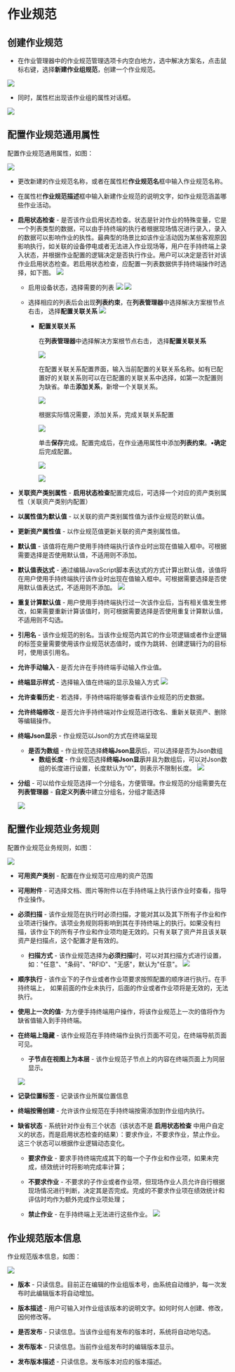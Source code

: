 # 作业规范

## 创建作业规范

* 在作业管理器中的作业规范管理选项卡内空白地方，选中解决方案名，点击鼠标右键，选择**新建作业组规范**，创建一个作业规范。

![](./images/新建作业规范.jpg)

* 同时，属性栏出现该作业组的属性对话框。

![](./images/作业规范通用属性.jpg)

## 配置作业规范通用属性

配置作业规范通用属性，如图：

![](./images/作业规范通用属性对话框.jpg)

* 更改新建的作业规范名称，或者在属性栏**作业规范名**框中输入作业规范名称。

* 在属性栏**作业规范描述**框中输入新建作业规范的说明文字，如作业规范涵盖哪些作业活动。

* **启用状态检查** - 是否该作业启用状态检查。状态是针对作业的特殊变量，它是一个列表类型的数据，可以由手持终端的执行者根据现场情况进行录入，录入的数据可以影响作业的执性。最典型的场景比如该作业活动因为某些客观原因影响执行，如关联的设备停电或者无法进入作业现场等，用户在手持终端上录入状态，并根据作业配置的逻辑决定是否执行作业。用户可以决定是否针对该作业启用状态检查。若启用状态检查，应配置一列表数据供手持终端操作时选择，如下图。
![](./images/启用状态检查后.jpg)
  * 启用设备状态，选择需要的列表
![](./images/启用状态检查.jpg)
![](./images/选择列表.jpg)
  * 选择相应的列表后会出现**列表约束**，在**列表管理器**中选择解决方案根节点右击， 选择**配置关联关系**
![](./images/列表约束.jpg)

    * **配置关联关系**

      在**列表管理器**中选择解决方案根节点右击， 选择**配置关联关系**

      ![](./images/配置关联关系.jpg)

      在配置关联关系配置界面，输入当前配置的关联关系名称。如有已配置好的关联关系则可以在已配置的关联关系中选择，如第一次配置则为缺省。单击**添加关系**，新增一个关联关系。

      ![](./images/添加列表关系.jpg)

      根据实际情况需要，添加关系，完成关联关系配置

      ![](./images/列表关系1.jpg)

      单击**保存**完成。配置完成后，在作业通用属性中添加**列表约束**。•**确定**后完成配置。

      ![](./images/列表约束2.jpg)

      ![](./images/列表约束3.jpg)

* **关联资产类别属性** - **启用状态检查**配置完成后，可选择一个对应的资产类别属性（关联资产类别内配置）

* **以属性值为默认值** - 以关联的资产类别属性值为该作业规范的默认值。

* **更新资产属性值** - 以作业规范值更新关联的资产类别属性值。

* **默认值** - 该值将在用户使用手持终端执行该作业时出现在值输入框中。可根据需要选择是否使用默认值，不适用则不添加。

* **默认值表达式** - 通过编辑JavaScript脚本表达式的方式计算出默认值，该值将在用户使用手持终端执行该作业时出现在值输入框中。可根据需要选择是否使用默认值表达式，不适用则不添加。
![](./images/默认值表达式.jpg)

* **重复计算默认值** - 用户使用手持终端执行过一次该作业后，当有相关值发生修改，如果需要重新计算该值时，则可根据需要选择是否使用重复计算默认值，不适用则不勾选。

* **引用名** - 该作业规范的别名。当该作业规范内其它的作业项逻辑或者作业逻辑的标签变量需要使用该作业规范状态值时，或作为跳转、创建逻辑行为的目标时，使用该引用名。

* **允许手动输入** - 是否允许在手持终端手动输入作业值。

* **终端显示样式** - 选择输入值在终端的显示及输入方式
![](./images/列表终端显示样式.jpg)

* **允许查看历史** - 若选择，手持终端将能够查看该作业规范的历史数据。

* **允许终端修改** - 是否允许手持终端对作业规范进行改名、重新关联资产、删除等编辑操作。

* **终端Json显示** - 作业规范以Json的方式在终端呈现

  * **是否为数组** - 作业规范选择**终端Json显示**后，可以选择是否为Json数组
    * **数组长度** - 作业规范选择**终端Json显示**并且为数组后，可以对Json数组的长度进行设置，长度默认为“0”，则表示不限制长度。
![](./images/作业规范json数组显示.jpg)

* **分组** - 可以给作业规范选择一个分组名，方便管理。作业规范的分组需要先在**列表管理器** - **自定义列表**中建立分组名，分组才能选择

  ![](./images/作业规范分组.jpg)

## 配置作业规范业务规则

配置作业规范业务规则，如图：

![](./images/作业规范业务规则.jpg)

* **可用资产类别** - 配置在作业规范可应用的资产范围

* **可用附件** - 可选择文档、图片等附件以在手持终端上执行该作业时查看，指导作业操作。

* **必须扫描** - 该作业规范在执行时必须扫描，才能对其以及其下所有子作业和作业项进行操作。该项业务规则将影响到其在手持终端上的执行。如果没有扫描，该作业下的所有子作业和作业项均是无效的。只有关联了资产并且该关联资产是扫描点，这个配置才是有效的。

  * **扫描方式** - 该作业规范选择为**必须扫描**时，可以对其扫描方式进行设置，如："任意"、"条码"、"RFID"、"无感"，默认为"任意"。
  ![](./images/扫描方式.jpg)

* **顺序执行** - 该作业下的子作业或者作业项要求按照配置的顺序进行执行。在手持终端上， 如果前面的作业未执行，后面的作业或者作业项将是无效的，无法执行。

* **使用上一次的值**- 为方便手持终端用户操作，将该作业规范上一次的值将作为缺省值输入到手持终端。

* **在终端上隐藏** - 该作业规范在手持终端作业执行页面不可见，在终端导航页面可见。

  * **子节点在视图上为本层** - 该作业规范子节点上的内容在终端页面上为同层显示。

   ![](./images/终端上隐藏.jpg)

* **记录位置标签** - 记录该作业所属位置信息

* **终端按需创建** - 允许该作业规范在手持终端按需添加到作业组内执行。

* **缺省状态** - 系统针对作业有三个状态（该状态不是 **启用状态检查** 中用户自定义的状态，而是启用状态检查的结果）：要求作业，不要求作业，禁止作业。这三个状态可以根据作业逻辑动态变化。

  * **要求作业** - 要求手持终端完成其下的每一个子作业和作业项，如果未完成，绩效统计时将影响完成率计算；

  * **不要求作业** - 不要求的子作业或者作业项，但现场作业人员允许自行根据现场情况进行判断，决定其是否完成。完成的不要求作业项在绩效统计和评估时均作为额外完成作业项处理；

  * **禁止作业** - 在手持终端上无法进行这些作业。
     ![](./images/缺省状态.jpg)

## 作业规范版本信息

作业规范版本信息，如图：

![](./images/作业规范版本信息.jpg)

* **版本** - 只读信息。目前正在编辑的作业组版本号，由系统自动维护，每一次发布时此编辑版本将自动增加。

* **版本描述** - 用户可输入对作业组该版本的说明文字。如何时何人创建、修改，因何修改等。

* **是否发布** - 只读信息。当该作业组有发布的版本时，系统将自动地勾选。

* **发布版本** - 只读信息。当前作业组发布时的编辑版本显示。

* **发布版本描述** - 只读信息。发布版本对应的版本描述。
